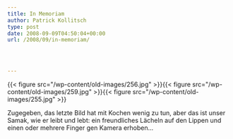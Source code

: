 ```yaml
---
title: In Memoriam
author: Patrick Kollitsch
type: post
date: 2008-09-09T04:50:04+00:00
url: /2008/09/in-memoriam/




---
```

{{< figure src="/wp-content/old-images/256.jpg" >}}{{< figure src="/wp-content/old-images/259.jpg" >}}{{< figure src="/wp-content/old-images/255.jpg" >}}

Zugegeben, das letzte Bild hat mit Kochen wenig zu tun, aber das ist unser Samak, wie er leibt und lebt: ein freundliches Lächeln auf den Lippen und einen oder mehrere Finger gen Kamera erhoben...
